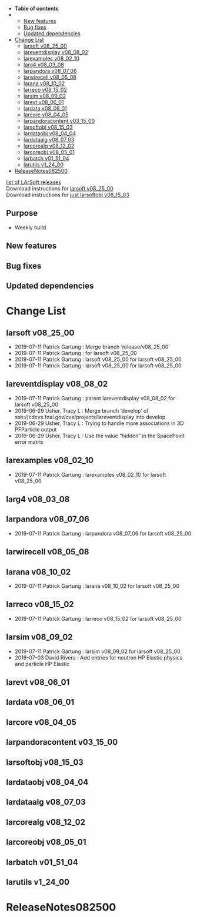 -   **Table of contents**
-   -   [New features](#New-features)
    -   [Bug fixes](#Bug-fixes)
    -   [Updated dependencies](#Updated-dependencies)
-   [Change List](#Change-List)
    -   [larsoft v08\_25\_00](#larsoft-v08_25_00)
    -   [lareventdisplay v08\_08\_02](#lareventdisplay-v08_08_02)
    -   [larexamples v08\_02\_10](#larexamples-v08_02_10)
    -   [larg4 v08\_03\_08](#larg4-v08_03_08)
    -   [larpandora v08\_07\_06](#larpandora-v08_07_06)
    -   [larwirecell v08\_05\_08](#larwirecell-v08_05_08)
    -   [larana v08\_10\_02](#larana-v08_10_02)
    -   [larreco v08\_15\_02](#larreco-v08_15_02)
    -   [larsim v08\_09\_02](#larsim-v08_09_02)
    -   [larevt v08\_06\_01](#larevt-v08_06_01)
    -   [lardata v08\_06\_01](#lardata-v08_06_01)
    -   [larcore v08\_04\_05](#larcore-v08_04_05)
    -   [larpandoracontent v03\_15\_00](#larpandoracontent-v03_15_00)
    -   [larsoftobj v08\_15\_03](#larsoftobj-v08_15_03)
    -   [lardataobj v08\_04\_04](#lardataobj-v08_04_04)
    -   [lardataalg v08\_07\_03](#lardataalg-v08_07_03)
    -   [larcorealg v08\_12\_02](#larcorealg-v08_12_02)
    -   [larcoreobj v08\_05\_01](#larcoreobj-v08_05_01)
    -   [larbatch v01\_51\_04](#larbatch-v01_51_04)
    -   [larutils v1\_24\_00](#larutils-v1_24_00)
-   [ReleaseNotes082500](#ReleaseNotes082500)

[list of LArSoft releases](LArSoft_release_list)\
Download instructions for [larsoft v08\_25\_00](http://scisoft.fnal.gov/scisoft/bundles/larsoft/v08_25_00/larsoft-v08_25_00.html)\
Download instructions for [just larsoftobj v08\_15\_03](http://scisoft.fnal.gov/scisoft/bundles/larsoftobj/v08_15_03/larsoftobj-v08_15_03.html)

Purpose
-------

-   Weekly build.

New features
------------------------------

Bug fixes
------------------------

Updated dependencies
----------------------------------------------

Change List
============================

larsoft v08\_25\_00
------------------------------------------

-   2019-07-11 Patrick Gartung : Merge branch ‘release/v08\_25\_00’
-   2019-07-11 Patrick Gartung : for larsoft v08\_25\_00
-   2019-07-11 Patrick Gartung : larsoft v08\_25\_00 for larsoft v08\_25\_00
-   2019-07-11 Patrick Gartung : larsoft v08\_25\_00 for larsoft v08\_25\_00

lareventdisplay v08\_08\_02
----------------------------------------------------------

-   2019-07-11 Patrick Gartung : parent lareventdisplay v08\_08\_02 for larsoft v08\_25\_00
-   2019-06-29 Usher, Tracy L : Merge branch ‘develop’ of ssh://cdcvs.fnal.gov/cvs/projects/lareventdisplay into develop
-   2019-06-29 Usher, Tracy L : Trying to handle more associations in 3D PFParticle output
-   2019-06-29 Usher, Tracy L : Use the value “hidden” in the SpacePoint error matrix

larexamples v08\_02\_10
--------------------------------------------------

-   2019-07-11 Patrick Gartung : larexamples v08\_02\_10 for larsoft v08\_25\_00

larg4 v08\_03\_08
--------------------------------------

larpandora v08\_07\_06
------------------------------------------------

-   2019-07-11 Patrick Gartung : larpandora v08\_07\_06 for larsoft v08\_25\_00

larwirecell v08\_05\_08
--------------------------------------------------

larana v08\_10\_02
----------------------------------------

-   2019-07-11 Patrick Gartung : larana v08\_10\_02 for larsoft v08\_25\_00

larreco v08\_15\_02
------------------------------------------

-   2019-07-11 Patrick Gartung : larreco v08\_15\_02 for larsoft v08\_25\_00

larsim v08\_09\_02
----------------------------------------

-   2019-07-11 Patrick Gartung : larsim v08\_09\_02 for larsoft v08\_25\_00
-   2019-07-03 David Rivera : Add entries for neutron HP Elastic physics and particle HP Elastic

larevt v08\_06\_01
----------------------------------------

lardata v08\_06\_01
------------------------------------------

larcore v08\_04\_05
------------------------------------------

larpandoracontent v03\_15\_00
--------------------------------------------------------------

larsoftobj v08\_15\_03
------------------------------------------------

lardataobj v08\_04\_04
------------------------------------------------

lardataalg v08\_07\_03
------------------------------------------------

larcorealg v08\_12\_02
------------------------------------------------

larcoreobj v08\_05\_01
------------------------------------------------

larbatch v01\_51\_04
--------------------------------------------

larutils v1\_24\_00
------------------------------------------

ReleaseNotes082500
==========================================
